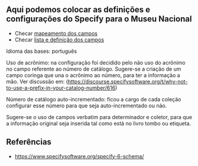 ## Aqui podemos colocar as definições e configurações do Specify para o Museu Nacional

* Checar [mapeamento dos campos](https://github.com/specify/specify6/blob/master/config/dwcdefaultmap.xml)
* Checar [lista e definição dos campos](https://www.specifysoftware.org/specify-6-schema/)

Idioma das bases: português

Uso de acrônimo: na configuração foi decidido pelo não uso do acrônimo no campo referente ao número de catálogo. Sugere-se a criação de um campo coringa que una o acrônimo ao número, para ter a informação a mão. Ver discussão em: (https://discourse.specifysoftware.org/t/why-not-to-use-a-prefix-in-your-catalog-number/616)

Número de catálogo auto-incrementado: ficou a cargo de cada coleção configurar esse número para que seja auto-incrementado ou não.

Sugere-se o uso de campos verbatim para determinador e coletor, para que a informação original seja inserida tal como está no livro tombo ou etiqueta.

## Referências

* https://www.specifysoftware.org/specify-6-schema/
